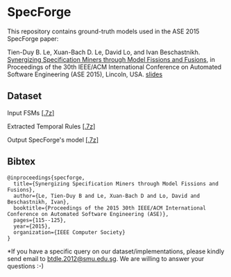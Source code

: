 # SpecForge
This repository contains ground-truth models used in the ASE 2015 SpecForge paper:

Tien-Duy B. Le, Xuan-Bach D. Le, David Lo, and Ivan Beschastnikh. [Synergizing Specification Miners through Model Fissions and Fusions](http://www.mysmu.edu/faculty/davidlo/papers/ase15.pdf), in Proceedings of the 30th IEEE/ACM International Conference on Automated Software Engineering (ASE 2015), Lincoln, USA. [slides](https://sites.google.com/site/lebuitienduy/slides_ase2015.pdf?attredirects=0&d=1)

## Dataset

Input FSMs [[.7z]](https://drive.google.com/file/d/0B4yUCAFGLAe2aEdfcEZjN3dGZWs/view?usp=sharing)

Extracted Temporal Rules [[.7z]](https://drive.google.com/file/d/0B4yUCAFGLAe2R014UllxN2NlTFk/view?usp=sharing)

Output SpecForge's model [[.7z]](https://drive.google.com/file/d/0B4yUCAFGLAe2Rlp0Q2ZaajE5STQ/view?usp=sharing)

## Bibtex
```
@inproceedings{specforge,
  title={Synergizing Specification Miners through Model Fissions and Fusions},
  author={Le, Tien-Duy B and Le, Xuan-Bach D and Lo, David and Beschastnikh, Ivan},
  booktitle={Proceedings of the 2015 30th IEEE/ACM International Conference on Automated Software Engineering (ASE)},
  pages={115--125},
  year={2015},
  organization={IEEE Computer Society}
}
```
*If you have a specific query on our dataset/implementations, please kindly send email to btdle.2012@smu.edu.sg. We are willing to answer your questions :-)
